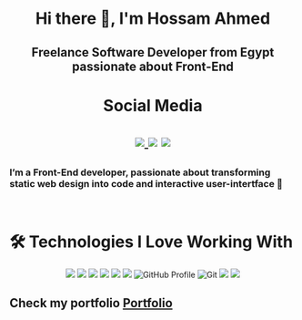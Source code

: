 <h1 align="center">Hi there 👋, I'm Hossam Ahmed</h1>

<h2 align="center">Freelance Software Developer from Egypt passionate about Front-End</h2>
 
<h1 align="center">Social Media
 
<p align="center">
    <a href="https://www.linkedin.com/in/hossam-ahmed-1891bb204/" target="_blank"><img src="https://img.shields.io/badge/linkedin-%230177B5?style=flat&logo=linkedin&logoColor=white"</a>
    <a href="https://twitter.com/hossamofficia1" target="_blank"><img src="https://img.shields.io/badge/twitter-%231FA1F1?style=flat&logo=twitter&logoColor=white"/></a>
    <a href="https://www.instagram.com/hossam1__ahmedd/" target="_blank"><img src="https://img.shields.io/badge/instagram-%23E4415F?style=flat&logo=instagram&logoColor=white"/></a>
  </p>
</h1>

<h3 align="start">I’m a Front-End developer, passionate about transforming static web design into code and interactive user-intertface 🚀</h3>
<br>

# 🛠️ Technologies I Love Working With

<p align="center">
  <img src="https://img.shields.io/badge/HTML-%23E44D26?style=for-the-badge&logo=html5&logoColor=white">
  <img src="https://img.shields.io/badge/CSS-%231572B6?style=for-the-badge&logo=css3&logoColor=white">
  <img src="https://img.shields.io/badge/JavaScript-%23F7DF1E?style=for-the-badge&logo=javascript&logoColor=black">
  <img src="https://img.shields.io/badge/Bootstrap-%23563D7C?style=for-the-badge&logo=bootstrap&logoColor=white">
  <img src="https://img.shields.io/badge/ReactJS-%2361DAFB?style=for-the-badge&logo=react&logoColor=black">
  <img src="https://img.shields.io/badge/Next.js-%23000000?style=for-the-badge&logo=next.js&logoColor=white">
  <img src="https://img.shields.io/badge/GitHub-%23181717?style=for-the-badge&logo=github&logoColor=white" alt="GitHub Profile">
  <img src="https://img.shields.io/badge/Git-%23F05032?style=for-the-badge&logo=git&logoColor=white" alt="Git">  
  <img src="https://img.shields.io/badge/TypeScript-%23007ACC?style=for-the-badge&logo=typescript&logoColor=white">
<img src="https://img.shields.io/badge/Tailwind_CSS-%231a202c?style=for-the-badge&logo=tailwind-css&logoColor=38b2ac">

## Check my portfolio [Portfolio](https://hossam-ahmed-portfolio.vercel.app/)
